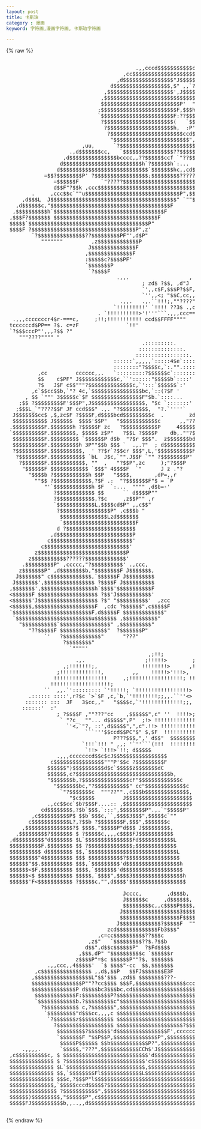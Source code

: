 ```yaml
---
layout: post
title: 卡斯珀
category : 漫画
keyword: 字符画,漫画字符画, 卡斯珀字符画

---
```

{% raw %}
<pre>

                                         .,,cccd$$$$$$$$$$$ccc,
                                     ,cc$$$$$$$$$$$$$$$$$$$$$$$$$cc,
                                   ,d$$$$$$$$$$$$$$$$"J$$$$$$$$$$$$$$c,
                                 d$$$$$$$$$$$$$$$$$$,$" ,,`?$$$$$$$$$$$$L
                               ,$$$$$$$$$$$$$$$$$$$$$',J$$$$$$$$$$$$$$$$$b
                              ,$$$$$$$$$$$$$$$$$$$$$$$$$$$$$$$$$$$$$$$i `$h
                              $$$$$$$$$$$$$$$$$$$$$$$$$P'  "$$$$$$$$$$$h $$
                             ;$$$$$$$$$$$$$$$$$$$$$$$$F,$$$h,?$$$$$$$$$$h$F
                             `$$$$$$$$$$$$$$$$$$$$$$$F:??$$$:)$$$$P",. $$F
                              ?$$$$$$$$$$$$$$$$$$$$$$(   `$$ J$$F"d$$F,$F
                               ?$$$$$$$$$$$$$$$$$$$$$h,  :P'J$$F  ,$F,$"
                                ?$$$$$$$$$$$$$$$$$$$$$$$ccd$$`$h, ",d$
                                 "$$$$$$$$$$$$$$$$$$$$$$$$",cdc $$$$"
                        ,uu,      `?$$$$$$$$$$$$$$$$$$$$$$$$$$$c$$$$h
                    .,d$$$$$$$cc,   `$$$$$$$$$$$$$$$$??$$$$$$$$$$$$$$$,
                  ,d$$$$$$$$$$$$$$$bcccc,,??$$$$$$ccf `"??$$$$??$$$$$$$
                 d$$$$$$$$$$$$$$$$$$$$$$$$$h`?$$$$$$h`:...  d$$$$$$$$P
                d$$$$$$$$$$$$$$$$$$$$$$$$$$$$`$$$$$$$hc,,cd$$$$$$$$P"
            =$$?$$$$$$$$P' ?$$$$$$$$$$$$$$$$$;$$$$$$$$$???????",,
               =$$$$$$F       `"?????$$$$$$$$$$$$$$$$$$$$$$$$$$$$$bc
               d$$F"?$$k ,ccc$$$$$$$$$$$$$$$$$$$$$$$$$$$$$$$$$$$$$$$$i
        .     ,ccc$$c`""u$$$$$$$$$$$$$$$$$$$$$$$$$$$$$$P",$$$$$$$$$$$$h
     ,d$$$L  J$$$$$$$$$$$$$$$$$$$$$$$$$$$$$$$$$$$$$$$$" `""$$$??$$$$$$$
   ,d$$$$$$c,"$$$$$$$$$$$$$$$$$$$$$$$$$$$$$$$$$$$$$$F       `?J$$$$$$$'
  ,$$$$$$$$$$h`$$$$$$$$$$$$$$$$$$$$$$$$$$$$$$$$$$$F           ?$$$$$$$P""=,
 ,$$$F?$$$$$$$ $$$$$$$$$$$$$$$$$$$$$$$$$$$$$$$$$F              3$$$$II"?$h,
 $$$$$`$$$$$$$$$$$$$$$$$$$$$$$$$$$$$$$$$$$$$$P"               ;$$$??$$$,"?"
 $$$$F ?$$$$$$$$$$$$$$$$$$$$$$$$$$$$$$$$$P",z'                3$$h   ?$F
        `?$$$$$$$$$$$$$$$??$$$$$$$$$PF"',d$P"                  "?$F
           """""""         ,z$$$$$$$$$$$$$P
                          J$$$$$$$$$$$$$$F
                         ,$$$$$$$$$$$$$$F
                         :$$$$$c?$$$$PF'
                         `$$$$$$$P
                          `?$$$$F
                                   .,,.                   ,<!;;.
                             ,;!!!!!!!!!!!!'             ;!!!!!!;
                           <!!!!!!!!!!!!!' <',;;,        !!!!!!!!!
                           `'!!!!!!!!!!! ;' ;!!!' .,,,; <!!!!!!'''`,
                                   ``'',! ;!!' ,;!!!!!! !!!' ,cczdC,,
                                      '' !!`,<!!!!!!!! ;!!' 4$$$$$$"$$$h
                                        `' <!!!!!!!!!',!!'  -`$$$$" "$$"
                                          !!!!!!!!!' ;!!',c$",PF",r= "
                                          `!!!!!'`,;!!',c",,"$$$$"") !.
                                           !'`,,;!!'  d$F.P? $$P z '.!>
                                           ;<!!!> zd$ ?$$, ,d"J   / `!!;
                                          <!!!!! d$$$b "$$$,zccdc$ 3cc,`;
                                          `!!!!!> `',,c$F,$$$P?$$F,$$" !'
                                           `'',,<; "$$C,cc,,,,J"",,,,;''
                                    .,,.   .,.``!!!;,""????"", '````
                                  <!!!!!!!;`!!!-`'!!!!!;;,,)!!
                                 `!!!!!!!!!''`,c?$.`!!!!!!''`
                                   `!!!!' z$$""$r'.'''<!--
                                     `<   ,,;;;,,;!!!;;;;<
                                   ,;;;,<!!!!!!!!!!!!!!';!
                                ;!!!!!!!!<!!!!!!!!!!!!  (!!,  ,
                               <!!!!!!!!!>`!!!!!!!!!' `!!!! ??3$ .,cccc$$$F
                             . `!!!!!!!!!!>'!'''```.,,,ccc==",,, """""""
  .,,,cccccccr4$r-===c,     ;!!;!!!!!!!!!!! ccd$$FFFF"""" <F4$ $F
  4$$$$$$$$$$$ $F'"FF ,L,,c !!!!!!!!!!!!!!  .,,,;         `"
  JCb======''' $$ "',c ???? `!!!!!!!!!!'`,;!!!!!'
  $$$$$$$$$$$$ $$ $$P",F      `!!>    ;;!!>'``
 tccccccd$PP== ?$. c=zF               `!!'
 `?$$$cccP"',,,?$$ ?"
    """????"""" "
                                           .:::::::::.
                                          ::::::::::::::.
                                         :::::::::::::::::.
                                  ::::::`,,,,,`:::::4$e`::::
                                  ::::::::"?$$$$c,`:."".::::
          ,cc         cccccc,,.   `:::::::::?$$$$$$c`:::::::
          $$    c$PF" J$$$$$$$$$$$$c,``'::::::"$$$$$b`::::'       ,c$c
          ?$   J$F c$$"""?$$$$$$$$$$$$$$c,`':::`$$$$$$`:'       ,`?P"
        ,c`$$cc$$b,`"? 4c,`$$$$$$$$$$$$$$$$bc,`::(?$F '       ,z$>'  _.,,,
      , $$ `""' 3$$$$$c`$F $$$$$$$$$$$$$$$$F"$b.`::::...    -d$P",bcdP(???
    ;$$ ?$$$$$$$$$F'$$$P",J$$$$$$$$$$$$$$$$$, "$c `:::::::'  ?$$c `$$,
   ;$$$L_`"????$$F JF ccd$$$" .,. "?$$$$$$$$$,  "?.`''''`   ,_?$$  d$$??$$F
  J$$$$$$$cc$ ,$,zc$F ?$$$$F,d$$$$bcd$$$$$$$$$c  .        zd$$$$P,d$$F
  $$$$$$$$$$$ J$$$$$$  $$$$'$$P"   "$$$$$$$$$$$$c      ,,"??$$$$$ `"
 .$$$$$$$$$$F.$$$$$$$h ?$$$$$F zc   ?$$$$$$$$$$$P     4$$$$$$$$P
 `$$$$$$$$$$F.$$$$$$$$, $$$$$ z$P"   ?$$L ?$$$$P    db,.""?$$$P
  $$$$$$$$$$F.$$$$$$$$$ `$$$$$$P d$b  "?$r $$$".  z$$$$$$$bd$F
  $$$$$$$$$$F.$$$$$$$$$h 3P""$$b $$$ `  .,.?"  ; d$$$$$$$$$$F
  ?$$$$$$$$$F.$$$$$$$$$$,  ' ??$r`?$$cr $$$",L,'$$$$$$$$$$$F
   ?$$$$$$$$F.$$$$$$$$$$$ `bL  J$c,`"".J$$F `"" ?$$$$$$$$P"
    ?$$$$$$$F.$$$$$$$$$$$, ""  ,   "?$$P",zc     );"?$$$P
     "$$$$$$F $$$$$$$$$$$$ `$$$" 4$$$$F  `"      J z ."?
       "$$$$b ?$$$$$$$$$$$h $$P   "$$$$,       ,dP=,,r
         ""$$ ?$$$$$$$$$$$$,?$F .:  "?$$$$$$$F"$ = `P
            "'`$$$$$$$$$$$$h $F  `:...  """" ,d$b=-'
               ?$$$$$$$$$$$$ $$      `` d$$$$P""
               ?$$$$$$$$$$$$,?$c     ,z$$P"" ,r
               `$$$$$$$$$$$$L,$$$$cd$P" ,,c$$"
                ?$$$$$$$$$$$$$$$$P" ,c$$$b "
                 $$$$$$$$$$$$$$$Lzd$$$$$$$
                 `$$$$$$$$$$$$$$$$$$$$$$$F
                d ?$$$$$$$$$$$$$$$$$$$$$$
              ,d$$$$$$$$$$$$$$$$$$$$$$$$P
             c$$$$$$$$$$$$$$$$$$$$$$$$$$'
           c$$$$$$$$$$$$$$$$$$$$$$$$$$$'
         z$$$$$$$$$$$$$$$$$$$$$$$$$$$$P
       z$$$$$$$$$$$??????$$$$$$$$$$$$$'
     .$$$$$$$$$P" ,ccccc,"?$$$$$$$$$$' .,ccc,
    z$$$$$$$P" ,d$$$$$$$$b,"$$$$$$$$F J$$$$$$$,
   J$$$$$$$" c$$$$$$$$$$$$$,`$$$$$$F J$$$$$$$$$
  J$$$$$$$',$$$$$$$$$$$$$$$$ ?$$$$F J$$$$$$$$$$
 ,$$$$$$$',$$$$$$$$$$$$$$$$$h`$$$$'$$$$$$$$$$$F
 <$$$$$$F $$$$$$$$$$$$$$$$$$$ ?$$'J$$$$$$$$$$$'
 <$$$$$$'J$$$$$$$$$$$$$$$$$$$ ?$" "$$$$$$$$$$'  ,zcc
 <$$$$$$,$$$$$$$$$$$$$$$$$$$F  ,cdc ?$$$$$$",c$$$$$F
 `$$$$$$$$$$$$$$$$$$$$$$$$$F,d$$$$$F $$$$$$$$$$$$$"
  `$$$$$$$$$$$$$$$$$$$$$$$$u$$$$$$$ ,$$$$$$$$$$$"
    "$$$$$$$$$$$`$$$$$$$$$$$$$$$$" ,$$$$$$$$$$"
       "??$$$$$F $$$$$$$$$$$$$$$"  ?$$$$$$$P"
            `'   ?$$$$$$$$$$$$"      "???"
                  ?$$$$$$$$"
                    `""""'
                                             ,;!!;
                      .,.                   ;!!!!!>        ;;;,
                  ,;!!!!!!!;,              !!!!!!!!>      ,!!!!!!>,
                ;!!!!!!!!!!!!!,         ,<!!!!!!!!!!>,    !!!!!>'!!!>,
               !!!!!!!!!!!!!!!!!     ,;!!!!!!!!!!!!!!!!!; !!!!!! ! !!!!;
              !!!!!!!!!!!!!!!!!!!;  <!!!!!!!!!!!!!!!!!!!!<!!!!!  .<!!!!!!
             !!!!''`````'<!!!!!!!!!  <!!!!!!!!!!!!!!!!!!! `''`    <!!!!!!!
            <!(  `::::::::. `'!!!!!!; `!!!!!!!!!!!!!!!!!!!         `!!!!!!>
            ``  ,,.`'::::::::: `'!!!!!; `!!!!!!!!!!!!!!!!!>          `<!!!!
          .::::::::::::::::: ,cbc,`!!!!!;,`'!!!!!!!!!!!!!!!
         ::::: ::::::'`  <! ,$F   -,`<!!!!!>;, `''!!!!!!!!!
       .:::::: ::::',r?$c `>`$F ,c,`b,`'!!!!!!!!;;,,.``''<>
      ::::::: :::  JF   3$cc,,"   "$$$$c,`'!!!!!!!!!!!!!;;,
     ::::::'  :' <! ? d""?$??$" $$ ?$$$$$$c,``''!!!!!!!!!!!!
    ::::'     '   !!,`$ dc ".`,`"" JF?$$$$$$$$b   `'!!!!!!!!!
  :''             !!!; ? ?  " b,  /',d$$$$$$$$$r ::: `!!!!!!!'
                 <!!!!!  .,,cccd$bcd$L,, ."?$$$F :::: `!!!!!! <!!!;,
                 !!!!`,c$$$$$$$"'.,,."?$ $$bd$$ ::::'  !!!!' ;!!!!!!!;
                <!!' =$$$$$$$$$C""??" dP ?$$$$  ``:   ;!!!  !!!!!!!!!!>
                <! cdP?$$$$$P",cc$ccc$F   $$$$$$$F   ,!!' <!!! `!!!!!!!!
                `!>; ?$$$$F ,""???"cc    ,$$$$$$",c" ''  !!!!>;!!!!!!!!!!
                 `<!; "?"",> "?c_  ""... d$$$$$",P"  ;!> !!!!!!!!!!!!!!!!!,
                   `'<<!!!!!!>,`"?, ::',d$$$$$",",c".!!> !!!!!!!!!!!!!!!!!!
                         ```''<!>'$$ccd$$PC"$" $,$F <!!> !!!!!!!!!!!!!!!!!!
                                  P???$$$,",' d$$" <!!!! `!!!!!!!!!!!!!!!!!
                            ,,,, ,ccc$$$$$$P J$P" <!!!! ;;!!!!!!!!!!!!!!!!!
                         ;!'``! ,$$$$$$$$$P P" ,;!!!!! ;!!!!!!!!!(`!!!!!!!!
                        !!!,(;> $$$$$$$$$",<!!!!!!!!! ;!!!!!!!!!!!! `!!!!!!
                        !!!!!!!; dP?$??" ;!!!!!!!!!' <!!!!!!!!!!!!!!> `!!!!
                        `!!!`!!! " ,,; '`''```(!!!  !!!!!!!!!!!!!!!!!! `!!!
                         `!!> `!!!>`!!; <!!!!!!!'  !!!!!!!!!!''<!!;`!!!;``!
 
                                              ,cccc,
                                             ,$$$$$$$b
                                            ,$$$$$$$$$$,
                                            d$$$$$$$$$$$c        ,c,
                                            $$$$$$$$$$$$$b     ,d$$$L
                                         ,c$$$$$$$$$$$$$$$b ,,d$$$$$$,
                                      ,d$$$$$$$$$$$$?$$$$$$$J$$$$$$$$b    .
                                   ,cF',,$$$$?$$$$$$`$$$$$$$$$$$$b"$$$bcc$P
                                 ,d3$$$$$$$$$$c`?$$$ ?$$$$$$$$$$$"  "????"
                               ,dP"""$$$$$$$$$$$;$$$  `?$$$$$$$$"
                              ,$",zc$$$$$$P"""?$$$$P     "?$$$F
                             J$$d$$$$$$$$$$b. ,$$$$F
                            d$P""$$$$$$$$$$$>d$$$$$
                .,,,cccccccd$$c$cJ$$5$$$$$$$$$$$$$$
              c$$$$$$$$$$$$$$$$"""P'$$c ?$$$$$$$$$F
             $$$$$$")$$$$$$$$$$d$c`$$$$$z$$$$$$$dC
             $$$$$$,c?$$$$$$$$$$$$$$$$$$$$$$$$$$$$$$b,
             "$$$$$$$b,?$$$$$$$$$$$$$$$cF"$$$$$$$$$$$$$c
               "$$$$$$$bc,"?$$$$$$$$$$$" cc"$$$$$$$$$$$$$c
                 `"?$$$$$$$c  """??"".,c$$$b$$$$$$$$$$$$$$,
                    "$c$$$$$         J$$$$$$$$$$$$$$$$$$$$$
             .,cc$$cc`$b?$$$F....:: ,$$$$$$$$$$$$$$$$$$$$$$
           cd$$$$$$$$,?$b`$$$,`:::',$$$$$$$$P".,.`"$$$$$P"
        ,c$$$$$$$$$$P$ $$b`$$$c,``,$$$$3$$$",$$$$$c`""
       c$$$$$$$$$$$$L?,?$$b ?$$$$$$$$F,$$$",$$$$$$$c
     ,$$$$$$$$$$$$$$$?$ $$$$,"$$$$$P"d$$$ J$$$$$$$$$,
   ,$$$$$$$$$?$$$$$$$ $ ?$$$$$c,,,,c$$$$FJ$$$$$$$$$$$
 ,d$$$$$$$$$"d$$$$$$$ $L`$$$$$$$$$$$$$$$Fd$$$$$$$$$$$L
 $$$$$$$$$$F.$$$$$$$$ $$ ?$$$$$$$$$$$$$$;$$$$$$$$$$$$$
 $$$$$$$$$$ d$$$$$$$$ $$,`$$$$$$$$$$$$$$$$$$$$$$$$$$$$L
 $$$$$$$$$"4$$$$$$$$$ $$$ $$$$$$$$$$$?$$$$$$$$$$$$$$$$$
 $$$$$$"$$.$$$$$$$$$$ $$$,`$$$$$$$$$'d$$$$$$$$$$$$$$$$$h
 $$$$$$<$F,$$$$$$$$$$ $$$$,`$$$$$$$'d$$$$$$$$$$$$$$$$$$$
 $$$$$$<$ $$$$$$$$$$$ $$$$$,`$$$$",$$$$3$$$$$$$$$$$$$$$$h
 $$$$$$'F<$$$$$$$$$$$ ?$$$$$c,"",d$$$$'$$$$$$$$$$$$$$$$$$
 
                                     Jcccc,        ,d$$$b,
                                     J$$$$$$c     ,d$$$$$$,
                                     $$$$$$$$$c,,c$$$$P$$$$,
                                    J$$$$$$$$$$$$$$$$$$3$$$$,
                                    $$$$$$$$$$$$$$$$$$$F$$$$$$c=
                                   J$$$$$$$$$$$$$?$$$$$F  """
                                zcd$$$$$$$$$$$$$Fb3$$$"
                             ,c=cc$$$$$$$$$$??$$$c
                          ,z$"   `$$$$$$$$$??$.?$$b
                         d$$",d$$c$$$$$$P"  ?$Fd$$$$
                       ,$$$,dP" "$$$$$$$$$$c `$$$$$$r
                      z$$$$P"=$c $$$$$$P""?$, $$$$$$$
             .,,ccc,,4$$$$$'  `$ $$$$"-cc  $$,$$$$$$$
         ,c$$$$$$$$$$$$$$$$ ,,d$,$$P   $$FJ$$$$$$$E3F
        ,$$$$$$$$$$$$$$$$$$L"$$'$$$ ,zd$$ $$$$$$$$???-
        $$$$$$$$$$$$$$$$P""??cc$$$$ $$$F,$$$$$$$$$$$$$$$$ccc,.
        $$$$$$$$$$$$$$P d$$$$bc3$$$bc,cd$$$$$$$$$$$$$$$$$$$$$$$bc.
         $$$$$$$$$$$$$F:$$$$$$$$$P?$$$$$$$$$$$$$$$$$$$$$$$$$$$$$$$b.
         `$$$$$$$$$$$$b.?$$$$$$$$$c"$$$$$$$$$$$$$$$$$$$$$$$$$$$$$$$$c
           ?$$$$$$$$$$$ c,?$$$$$$$",$$$$$$$$$$$$$$$$$$$$$$$$$$$$$$$$$h
            `$$$$$$$$$"d$$$cc,,,,c $$$$$$$$$$$$$$$$$$$$$$$$$$$$$$$$$$F
             `?$$$$$$$z$$$$$$$$$$$ $$$$$$$$$$$$$$$$$$$$$$$$$$$$$$$$$F
               ?$$$$$$$$$$$$$$$$$$ $$$$$$$$$$$$$$$$$$$$$?$$$$$$$$$P"
                $$$$$$$$$?$$$$$$$'d$$$$$$$$$$$$$$$$F',ccccccc,"''
                `$$$$$$$F "$$P$$P,$$$$$$$$$$$$$$P",$$$$$$$$$$$$$bc.
                 $$$$$P$$$$$$ $$b$$$$$$$$$$$$P?",$$$$$$$$$$$$$$$$$$$c
     .,,,,.      `$$$$$,"???",$$$$$$$$$$$$CCh$'J$$$$$$$$$$$$$$$$$$$$$$b.
 ,c$$$$$$$$$$c, $ $$$$$$$$$$$$$$$$$$$$$$$$$$$'d$$$$$$$$$$$$$$$$$$$$$$$$$$c
 $$$$$$$$$$$$$$ $ ?$$$$$$$$$$$$$$$$$$$$$$$$$'c$$$$$$$$$$$$$$$$$$$$$$$$$$$$$
 $$$$$$$$$$$$$$ $L`$$$$$$$$$$$$$$$$$$$$$$$$$,$$$$$$$$$$$$$$$$$$$$$$$$$$$$$$
 $$$$$$$$$$$$$$ $$,`$$$$$$$$Fl$$$$$$$$$$$$$L$$$$$$$$$$$$$$$$$$$$$$$$$$$$$$$
 $$$$$$$$$$$$$$ $$$c,?$$$P"l$$$$$$$$$$$$$$$$$$$$$$$$$$$$$$$$$$$$$$$$$$$$$$$
 $$$$$$$$$$$$$$,`$$$$$cccd$$$$$?$$$$$$$$$$$$$$$$$$$$$$$$$$$$$$$$$$$$$$$$$$$
 $$$$$$$$$$$$$$$ ?$$$$$$$$$$$",$$$$$$$$$$$$$$$$$$$$$$$$$$$$$$$$$$$$$$$$$$$$
 $$$$$$)$$$$$$$$$,"$$$$$$P",c$$$$$$$$$$$$$$$$$$$$$$$$$$$$$$$$$$$$$$$$$$$$$$
 $$$$$FJ$$$$$$$$$$b,,..,,d$$$$$$$$$$$$$$$$$$$$$$$$$$$$$$$$$$$$$$$$$$$$$$$$$
 </pre>
{% endraw %}
